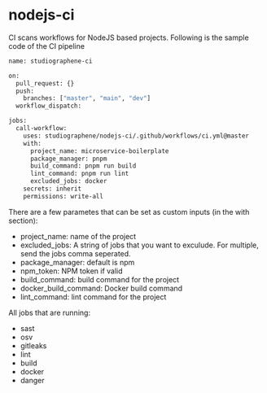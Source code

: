 # nodejs-ci

CI scans workflows for NodeJS based projects. Following is the sample code of the CI pipeline

```sh
name: studiographene-ci

on:
  pull_request: {}
  push:
    branches: ["master", "main", "dev"]
  workflow_dispatch:

jobs:
  call-workflow:
    uses: studiographene/nodejs-ci/.github/workflows/ci.yml@master
    with:
      project_name: microservice-boilerplate
      package_manager: pnpm
      build_command: pnpm run build
      lint_command: pnpm run lint
      excluded_jobs: docker
    secrets: inherit
    permissions: write-all
```

There are a few parametes that can be set as custom inputs (in the with section):
- project_name:  name of the project
- excluded_jobs: A string of jobs that you want to exculude. For multiple, send the jobs comma seperated.
- package_manager: default is npm
- npm_token: NPM token if valid
- build_command: build command for the project
- docker_build_command: Docker build command
- lint_command: lint command for the project

All jobs that are running:
- sast
- osv
- gitleaks
- lint
- build
- docker
- danger

